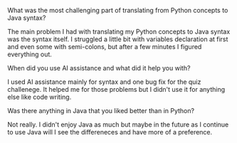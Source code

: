 What was the most challenging part of translating from Python concepts to Java syntax?

The main problem I had with translating my Python concepts to Java syntax was the syntax itself. I struggled a little bit with variables declaration at first and even some with semi-colons, but after 
a few minutes I figured everything out.

When did you use AI assistance and what did it help you with?

I used AI assistance mainly for syntax and one bug fix for the quiz challenege. It helped me for those problems but I didn't use it for anything else like code writing.

Was there anything in Java that you liked better than in Python?

Not really. I didn't enjoy Java as much but maybe in the future as I continue to use Java will I see the differeneces and have more of a preference.
